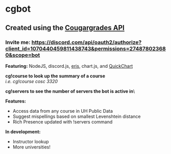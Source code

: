 # cgbot #
## Created using the [Cougargrades API](https://github.com/cougargrades/api#cougargradesapi) ##
### Invite me: https://discord.com/api/oauth2/authorize?client_id=1070440459811438743&permissions=274878023680&scope=bot ###

**Featuring:** NodeJS, discord.js, [eris](https://github.com/abalabahaha/eris#eris-), chart.js, and [QuickChart](https://quickchart.io/)

**cg!course <course name> to look up the summary of a course**\
*i.e. cg!course cosc 3320*

**cg!servers to see the number of servers the bot is active in**\

**Features:**
- Access data from any course in UH Public Data
- Suggest mispellings based on smallest Levenshtein distance
- Rich Presence updated with !servers command

**In development:**
- Instructor lookup
- More universities!
